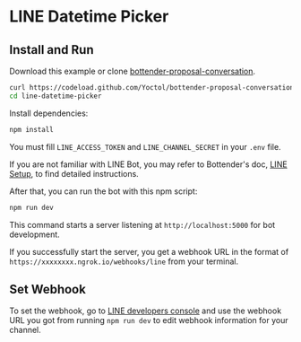 # LINE Datetime Picker

## Install and Run

Download this example or clone [bottender-proposal-conversation](https://github.com/Yoctol/bottender-proposal-conversation).

```sh
curl https://codeload.github.com/Yoctol/bottender-proposal-conversation/tar.gz/master | tar -xz --strip=2 bottender-proposal-conversation-master/examples/line-datetime-picker
cd line-datetime-picker
```

Install dependencies:

```sh
npm install
```

You must fill `LINE_ACCESS_TOKEN` and `LINE_CHANNEL_SECRET` in your `.env` file.

If you are not familiar with LINE Bot, you may refer to Bottender's doc, [LINE Setup](https://bottender.js.org/docs/channel-line-setup), to find detailed instructions.

After that, you can run the bot with this npm script:

```sh
npm run dev
```

This command starts a server listening at `http://localhost:5000` for bot development.

If you successfully start the server, you get a webhook URL in the format of `https://xxxxxxxx.ngrok.io/webhooks/line` from your terminal.

## Set Webhook

To set the webhook, go to [LINE developers console](https://developers.line.me/console/) and use the webhook URL you got from running `npm run dev` to edit webhook information for your channel.
